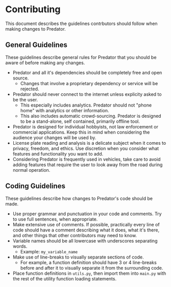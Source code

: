# Contributing

This document describes the guidelines contrbutors should follow when making changes to Predator.


## General Guidelines

These guidelines describe general rules for Predator that you should be aware of before making any changes.

- Predator and all it's dependencies should be completely free and open source.
    - Changes that involve a proprietary dependency or service will be rejected.
- Predator should never connect to the internet unless explicity asked to be the user.
    - This especially includes analytics. Predator should not "phone home" with analytics or other information.
    - This also includes automatic crowd-sourcing. Predator is designed to be a stand-alone, self contained, primarily offline tool.
- Predator is designed for individual hobbyists, not law enforcement or commercial applications. Keep this in mind when considering the audience your changes will be used by.
- License plate reading and analysis is a delicate subject when it comes to privacy, freedom, and ethics. Use discretion when you consider what features and functionality you want to add.
- Considering Predator is frequently used in vehicles, take care to avoid adding features that require the user to look away from the road during normal operation.


## Coding Guidelines

These guidelines describe how changes to Predator's code should be made.

- Use proper grammar and punctuation in your code and comments. Try to use full sentences, when appropriate.
- Make extensive use of comments. If possible, practically every line of code should have a comment describing what it does, what it's there, and other things that other contributors may need to know.
- Variable names should be all lowercase with underscores separating words.
    - Example: `my_variable_name`
- Make use of line-breaks to visually separate sections of code.
    - For example, a function definition should have 3 or 4 line-breaks before and after it to visually separate it from the surrounding code.
- Place function definitions in `utils.py`, then import them into `main.py` with the rest of the utility function loading statements.

